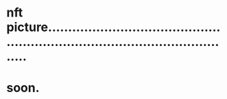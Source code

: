 # nft picture.....................................................................................................
# soon.
